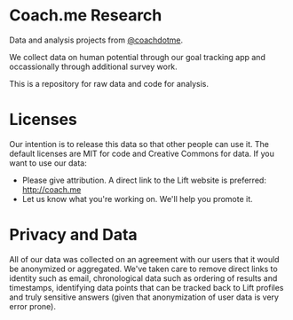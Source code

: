 Coach.me Research
=============

Data and analysis projects from [@coachdotme](https://coach.me).

We collect data on human potential through our goal tracking app and occassionally through additional survey work.

This is a repository for raw data and code for analysis. 

# Licenses

Our intention is to release this data so that other people can use it. The default licenses are MIT for code and Creative Commons for data. If you want to use our data:

* Please give attribution. A direct link to the Lift website is preferred: http://coach.me
* Let us know what you're working on. We'll help you promote it.

# Privacy and Data

All of our data was collected on an agreement with our users that it would be anonymized or aggregated. We've taken care to remove direct links to identity such as email, chronological data such as ordering of results and timestamps, identifying data points that can be tracked back to Lift profiles and truly sensitive answers (given that anonymization of user data is very error prone).
